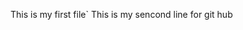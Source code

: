 This is my first file`
This is my sencond line for git hub

<This is my branch repository>
<This is my 2nd line of branch repository>
<This is my 3rd line on 2nd november to update/>
<This line is after Jenking live>
<This is for child repo>
<This is new line from SImCorp laptop>
